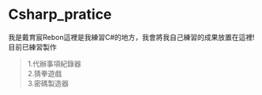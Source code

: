 # Csharp_pratice
我是戴育宸Rebon這裡是我練習C#的地方，我會將我自己練習的成果放置在這裡!  
目前已練習製作  
>1.代辦事項紀錄器  
>2.猜拳遊戲  
>3.密碼製造器  
